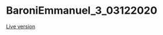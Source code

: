 # BaroniEmmanuel_3_03122020

[Live version](https://ipopop.github.io/BaroniEmmanuel_3_03122020/index.html)